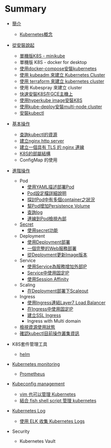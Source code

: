 # Summary

* [簡介](README.md)
  * [Kubernetes概念](kubernetes_concept.md)
* [從安裝說起](installation.md)
  * [單機版K8S - minikube](minikube.md)
  * 單機版 K8S - docker for desktop
  * [使用docker-compose安裝kubernetes](install-from-docker-compose.md)
  * [使用 kubeadm 來建立 Kubernetes Cluster](kubeadm_kubernetes_cluster.md)
  * [使用 terraform 來建立 kubernetes cluster](shi-yong-terraform-lai-jian-li-kubernetes-cluster.md)
  * 使用 Kubespray 來建立 cluster
  * [快速安裝K8S在GCE主機上](install-to-gce.md)
  * [使用hyperkube image安裝K8S](use-hyperkube-image-install.md)
  * [使用kube-deploy安裝multi-node cluster](use-kube-deploy-install-multi-node-cluster.md)
  * [安裝kubectl](install-kubectl.md)
* [基本操作](basic-operation.md)
  * [查詢kubectl的資源](kubectl_get_xxx.md)
  * [建立nginx http server](run_nginx_http_server.md)
  * [建立一個具有 TLS 的 nginx 連線](secure_monolith.md)
  * [K8S的部屬結構](k8sde-bu-shu-jie-gou.md)
  * ConfigMap 的使用
* [進階操作](advance-operation.md)
  * Pod
    * [使用YAML描述部署Pod](deploy_using_yaml.md)
    * [Pod設定檔詳細說明](pod_config_detail_description.md)
    * [探討Pod中有多個container之狀況](pod_contains_multi_container.md)
    * [幫Pod增加Persistence Volume](add_persistence_volume.md)
    * [查詢log](check_pod_log.md)
    * [連線到Pod檢視內部](connect_to_pod_internal.md)
  * [Secret](secret.md)
    * [使用secret功能](using_secret.md)
  * Deployment
    * [使用Deployment部署](use_deployment.md)
    * [一個完整的Web服務部署](web.md)
    * [從Deployment更新Image版本](rolling_update_deployment.md)
  * Service
    * [使用Service為服務增加外部IP](use_service_as_external_access_point.md)
    * [Service中使用固定IP](use_static_ip.md)
    * [使用Session Affinity](shi-yong-session-affinity.md)
  * Scaling
    * [在Deployment部署下Scaleout](scaleout_deployment.md)
  * Ingress
    * [使用Ingress連結Layer7 Load Balancer](use_ingress.md)
    * [在Ingress中使用固定IP](zai-ingress-zhong-shi-yong-gu-ding-ip.md)
    * [建立SSL Ingress](jian-li-tls.md)
    * Ingress with Multi domain
  * [檢視資源使用狀態](k8s-states.md)
  * [確認kubectl目前操作叢集資訊](kubectl.md)
* K8S套件管理工具

  * [helm](helm.md)

* [Kubernetes monitoring](kubernetes-monitoring.md)

  * [Prometheus](kubernetes-monitoring/prometheus.md)

* [Kubeconfig management](kubeconfig-management.md)
  * [vim 也可以管理 Kubernetes](vim-ye-ke-yi-guan-li-kubernetes.md)
  * [結合 fish shell script 管理 kubernetes](jie-he-fish-shell-script-guan-li-kubernetes.md)
* [Kubernetes Log](kubernetes-log.md)
  * [使用 ELK 收集 Kubernetes Logs](shi-yong-elk-shou-ji-kubernetes-logs.md)
* Security
  * Kubernetes Vault



